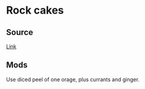# Rock cakes

## Source

[Link](https://www.theguardian.com/lifeandstyle/2012/oct/12/rock-cake-recipes-dan-lepard)

## Mods

Use diced peel of one orage, plus currants and ginger.
